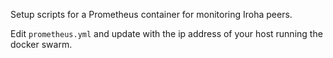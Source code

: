 Setup scripts for a Prometheus container for monitoring Iroha peers.

Edit ```prometheus.yml``` and update with the ip address of your host running the docker swarm.
